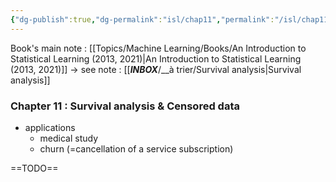 ```yaml
---
{"dg-publish":true,"dg-permalink":"isl/chap11","permalink":"/isl/chap11/","dgHomeLink":true,"dgPassFrontmatter":false}
---
```



Book's main note : [[Topics/Machine Learning/Books/An Introduction to Statistical Learning (2013, 2021)|An Introduction to Statistical Learning (2013, 2021)]]
-> see note : [[___INBOX___/__à trier/Survival analysis|Survival analysis]]

### Chapter 11 : Survival analysis & Censored data
- applications
	- medical study
	- churn (=cancellation of a service subscription)

==TODO==
